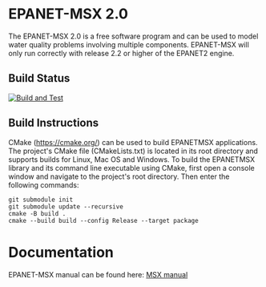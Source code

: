 # EPANET-MSX 2.0
 
The EPANET-MSX 2.0 is a free software program and can be used to model water quality problems involving multiple components. 
EPANET-MSX will only run correctly with release 2.2 or higher of the EPANET2 engine. 

## Build Status
[![Build and Test](../../actions/workflows/build-and-test.yml/badge.svg)](../../actions/workflows/build-and-test.yml)


## Build Instructions

CMake (https://cmake.org/) can be used to build EPANETMSX applications. The project's CMake file (CMakeLists.txt) is located in its 
root directory and supports builds for Linux, Mac OS and Windows. To build the EPANETMSX library and its command line executable 
using CMake, first open a console window and navigate to the project's root directory. Then enter the following commands:

```
git submodule init
git submodule update --recursive
cmake -B build .
cmake --build build --config Release --target package
```

# Documentation
EPANET-MSX manual can be found here: [MSX manual](https://github.com/USEPA/EPANETMSX/blob/master/Doc/EPANETMSX.pdf)
